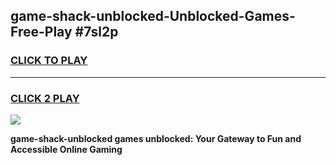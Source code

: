 
## game-shack-unblocked-Unblocked-Games-Free-Play #7sl2p
<h3>
<a href="https://us.freeplayer.one?title=game-shack-unblocked&ref=9M">CLICK TO PLAY</a></h3>
<hr>

<h3>
<a href="https://us.freeplayer.one?title=game-shack-unblocked&ref=9M">CLICK 2 PLAY</a>
  
</h3>

<a href="https://us.freeplayer.one?title=game-shack-unblocked&ref=9M"><img src="https://clearcache.store/games.png"></a>


**game-shack-unblocked games unblocked: Your Gateway to Fun and Accessible Online Gaming**
